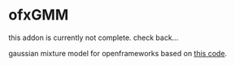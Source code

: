 # ofxGMM

this addon is currently not complete. check back...

gaussian mixture model for openframeworks based on [this code](https://github.com/luxiaoxun/GMM).

